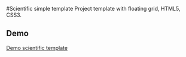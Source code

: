 #Scientific simple template
Project template with floating grid, HTML5, CSS3.

## Demo
[Demo scientific template](https://broshkovd.github.io/scientific-template/)